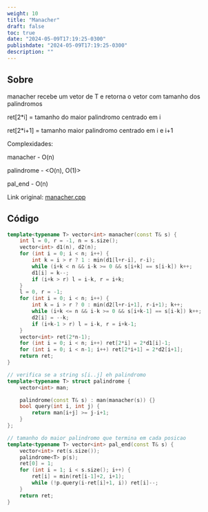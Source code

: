 ```yaml
---
weight: 10
title: "Manacher"
draft: false
toc: true
date: "2024-05-09T17:19:25-0300"
publishdate: "2024-05-09T17:19:25-0300"
description: ""
---
```


## Sobre
 manacher recebe um vetor de T e retorna o vetor com tamanho dos palindromos

 ret[2*i] = tamanho do maior palindromo centrado em i

 ret[2*i+1] = tamanho maior palindromo centrado em i e i+1



 Complexidades:

 manacher - O(n)

 palindrome - <O(n), O(1)>

 pal_end - O(n)



Link original: [manacher.cpp](https://github.com/brunomaletta/Biblioteca/tree/master/Codigo/Strings/manacher.cpp)

## Código
```cpp
template<typename T> vector<int> manacher(const T& s) {
	int l = 0, r = -1, n = s.size();
	vector<int> d1(n), d2(n);
	for (int i = 0; i < n; i++) {
		int k = i > r ? 1 : min(d1[l+r-i], r-i);
		while (i+k < n && i-k >= 0 && s[i+k] == s[i-k]) k++;
		d1[i] = k--;
		if (i+k > r) l = i-k, r = i+k;
	}
	l = 0, r = -1;
	for (int i = 0; i < n; i++) {
		int k = i > r ? 0 : min(d2[l+r-i+1], r-i+1); k++;
		while (i+k <= n && i-k >= 0 && s[i+k-1] == s[i-k]) k++;
		d2[i] = --k;
		if (i+k-1 > r) l = i-k, r = i+k-1;
	}
	vector<int> ret(2*n-1);
	for (int i = 0; i < n; i++) ret[2*i] = 2*d1[i]-1;
	for (int i = 0; i < n-1; i++) ret[2*i+1] = 2*d2[i+1];
	return ret;
}

// verifica se a string s[i..j] eh palindromo
template<typename T> struct palindrome {
	vector<int> man;

	palindrome(const T& s) : man(manacher(s)) {}
	bool query(int i, int j) {
		return man[i+j] >= j-i+1;
	}
};

// tamanho do maior palindromo que termina em cada posicao
template<typename T> vector<int> pal_end(const T& s) {
	vector<int> ret(s.size());
	palindrome<T> p(s);
	ret[0] = 1;
	for (int i = 1; i < s.size(); i++) {
		ret[i] = min(ret[i-1]+2, i+1);
		while (!p.query(i-ret[i]+1, i)) ret[i]--;
	}
	return ret;
}
```
